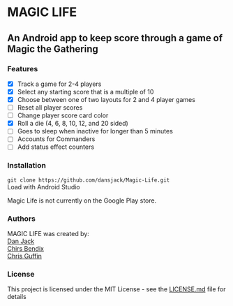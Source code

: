 # MAGIC LIFE
## An Android app to keep score through a game of Magic the Gathering
### Features
* [x] Track a game for 2-4 players
* [x] Select any starting score that is a multiple of 10
* [x] Choose between one of two layouts for 2 and 4 player games
* [ ] Reset all player scores
* [ ] Change player score card color
* [x] Roll a die (4, 6, 8, 10, 12, and 20 sided)
* [ ] Goes to sleep when inactive for longer than 5 minutes
* [ ] Accounts for Commanders
* [ ] Add status effect counters 

### Installation
```git clone https://github.com/dansjack/Magic-Life.git```  
Load with Android Studio

Magic Life is not currently on the Google Play store.

### Authors
MAGIC LIFE was created by:  
[Dan Jack](https://github.com/dansjack)  
[Chirs Bendix](https://github.com/neonsigh)  
[Chris Guffin](https://github.com/Chris-Guffin)


### License
This project is licensed under the MIT License - see the [LICENSE.md](https://github.com/dansjack/MTGLifeTracker/blob/master/LICENSE) file for details

